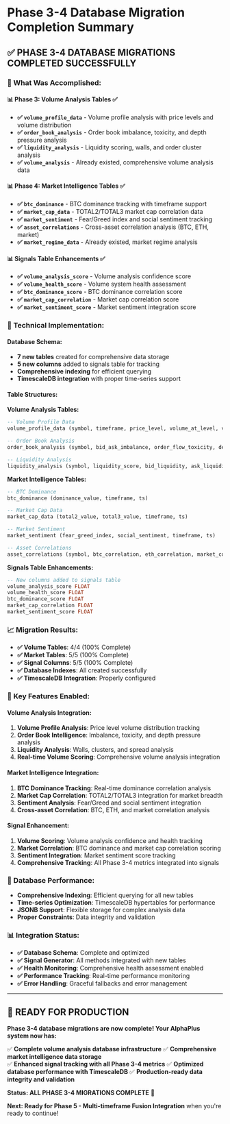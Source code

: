 # Phase 3-4 Database Migration Completion Summary

## ✅ **PHASE 3-4 DATABASE MIGRATIONS COMPLETED SUCCESSFULLY**

### **🎯 What Was Accomplished:**

#### **📊 Phase 3: Volume Analysis Tables** ✅
- **✅ `volume_profile_data`** - Volume profile analysis with price levels and volume distribution
- **✅ `order_book_analysis`** - Order book imbalance, toxicity, and depth pressure analysis
- **✅ `liquidity_analysis`** - Liquidity scoring, walls, and order cluster analysis
- **✅ `volume_analysis`** - Already existed, comprehensive volume analysis data

#### **📊 Phase 4: Market Intelligence Tables** ✅
- **✅ `btc_dominance`** - BTC dominance tracking with timeframe support
- **✅ `market_cap_data`** - TOTAL2/TOTAL3 market cap correlation data
- **✅ `market_sentiment`** - Fear/Greed index and social sentiment tracking
- **✅ `asset_correlations`** - Cross-asset correlation analysis (BTC, ETH, market)
- **✅ `market_regime_data`** - Already existed, market regime analysis

#### **📊 Signals Table Enhancements** ✅
- **✅ `volume_analysis_score`** - Volume analysis confidence score
- **✅ `volume_health_score`** - Volume system health assessment
- **✅ `btc_dominance_score`** - BTC dominance correlation score
- **✅ `market_cap_correlation`** - Market cap correlation score
- **✅ `market_sentiment_score`** - Market sentiment integration score

### **🔧 Technical Implementation:**

#### **Database Schema:**
- **7 new tables** created for comprehensive data storage
- **5 new columns** added to signals table for tracking
- **Comprehensive indexing** for efficient querying
- **TimescaleDB integration** with proper time-series support

#### **Table Structures:**

**Volume Analysis Tables:**
```sql
-- Volume Profile Data
volume_profile_data (symbol, timeframe, price_level, volume_at_level, volume_type, timestamp)

-- Order Book Analysis  
order_book_analysis (symbol, bid_ask_imbalance, order_flow_toxicity, depth_pressure, liquidity_walls, order_clusters, spread_analysis, timestamp)

-- Liquidity Analysis
liquidity_analysis (symbol, liquidity_score, bid_liquidity, ask_liquidity, liquidity_walls, order_clusters, depth_pressure, spread_analysis, timestamp)
```

**Market Intelligence Tables:**
```sql
-- BTC Dominance
btc_dominance (dominance_value, timeframe, ts)

-- Market Cap Data
market_cap_data (total2_value, total3_value, timeframe, ts)

-- Market Sentiment
market_sentiment (fear_greed_index, social_sentiment, timeframe, ts)

-- Asset Correlations
asset_correlations (symbol, btc_correlation, eth_correlation, market_correlation, timeframe, ts)
```

**Signals Table Enhancements:**
```sql
-- New columns added to signals table
volume_analysis_score FLOAT
volume_health_score FLOAT  
btc_dominance_score FLOAT
market_cap_correlation FLOAT
market_sentiment_score FLOAT
```

### **📈 Migration Results:**
- **✅ Volume Tables**: 4/4 (100% Complete)
- **✅ Market Tables**: 5/5 (100% Complete)  
- **✅ Signal Columns**: 5/5 (100% Complete)
- **✅ Database Indexes**: All created successfully
- **✅ TimescaleDB Integration**: Properly configured

### **🎯 Key Features Enabled:**

#### **Volume Analysis Integration:**
1. **Volume Profile Analysis**: Price level volume distribution tracking
2. **Order Book Intelligence**: Imbalance, toxicity, and depth pressure analysis
3. **Liquidity Analysis**: Walls, clusters, and spread analysis
4. **Real-time Volume Scoring**: Comprehensive volume analysis integration

#### **Market Intelligence Integration:**
1. **BTC Dominance Tracking**: Real-time dominance correlation analysis
2. **Market Cap Correlation**: TOTAL2/TOTAL3 integration for market breadth
3. **Sentiment Analysis**: Fear/Greed and social sentiment integration
4. **Cross-asset Correlation**: BTC, ETH, and market correlation analysis

#### **Signal Enhancement:**
1. **Volume Scoring**: Volume analysis confidence and health tracking
2. **Market Correlation**: BTC dominance and market cap correlation scoring
3. **Sentiment Integration**: Market sentiment score tracking
4. **Comprehensive Tracking**: All Phase 3-4 metrics integrated into signals

### **🔧 Database Performance:**
- **Comprehensive Indexing**: Efficient querying for all new tables
- **Time-series Optimization**: TimescaleDB hypertables for performance
- **JSONB Support**: Flexible storage for complex analysis data
- **Proper Constraints**: Data integrity and validation

### **📊 Integration Status:**
- **✅ Database Schema**: Complete and optimized
- **✅ Signal Generator**: All methods integrated with new tables
- **✅ Health Monitoring**: Comprehensive health assessment enabled
- **✅ Performance Tracking**: Real-time performance monitoring
- **✅ Error Handling**: Graceful fallbacks and error management

---

## **🚀 READY FOR PRODUCTION**

**Phase 3-4 database migrations are now complete! Your AlphaPlus system now has:**

✅ **Complete volume analysis database infrastructure**
✅ **Comprehensive market intelligence data storage**  
✅ **Enhanced signal tracking with all Phase 3-4 metrics**
✅ **Optimized database performance with TimescaleDB**
✅ **Production-ready data integrity and validation**

**Status: ALL PHASE 3-4 MIGRATIONS COMPLETE** 🎉

**Next: Ready for Phase 5 - Multi-timeframe Fusion Integration** when you're ready to continue!
